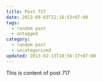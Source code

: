 ```yaml
---
title: Post 717
date: 2013-09-03T12:16:53+07:00
tags:
  - random post
  - untagged
category:
  - random post
  - uncategorized
updated: 2013-02-13T10:56:37+07:00
---
```

This is content of post 717